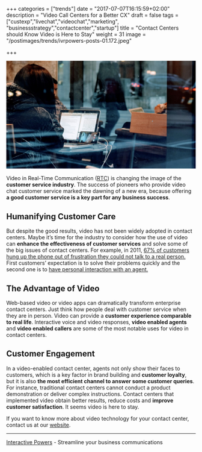 +++
categories = ["trends"]
date = "2017-07-07T16:15:59+02:00"
description = "Video Call Centers for a Better CX"
draft = false
tags = ["custexp","livechat","videochat","marketing", "businessstrategy","contactcenter","startup"]
title = "Contact Centers should Know Video is Here to Stay"
weight = 31
image = "/postimages/trends/ivrpowers-posts-01.172.jpeg"

+++

![Woman and screens](/postimages/trends/ivrpowers-posts-01.172.jpeg)

Video in Real-Time Communication ([RTC](http://blog.ivrpowers.com/post/technologies/what-is-rtc/)) is changing the image of the **customer service industry**. The success of pioneers who provide video chat customer service marked the dawning of a new era, because offering **a good customer service is a key part for any business success**.

## Humanifying Customer Care

But despite the good results, video has not been widely adopted in contact centers. Maybe it’s time for the industry to consider how the use of video can **enhance the effectiveness of customer services** and solve some of the big issues of contact centers. For example, in 2011, [67% of customers hung up the phone out of frustration they could not talk to a real person.](https://www.helpscout.net/75-customer-service-facts-quotes-statistics/) First customers’ expectation is to solve their problems quickly and the second one is to [have personal interaction with an agent.](https://www.talkdesk.com/resources/infographics/what-customers-want-from-support-contact-centers)

## The Advantage of Video

Web-based video or video apps can dramatically transform enterprise contact centers. Just think how people deal with customer service when they are in person. Video can provide a **customer experience comparable to real life**. Interactive voice and video responses, **video enabled agents** and **video enabled callers** are some of the most notable uses for video in contact centers.

## Customer Engagement

In a video-enabled contact center, agents not only show their faces to customers, which is a key factor in brand building and **customer loyalty**, but it is also **the most efficient channel to answer some customer queries**. For instance, traditional contact centers cannot conduct a product demonstration or deliver complex instructions. Contact centers that implemented video obtain better results, reduce costs and **improve customer satisfaction**. It seems video is here to stay. 

If you want to know more about video technology for your contact center, contact us at our [website](http://www.ivrpowers.com).

---
[Interactive Powers](http://www.ivrpowers.com/) - Streamline your business communications




